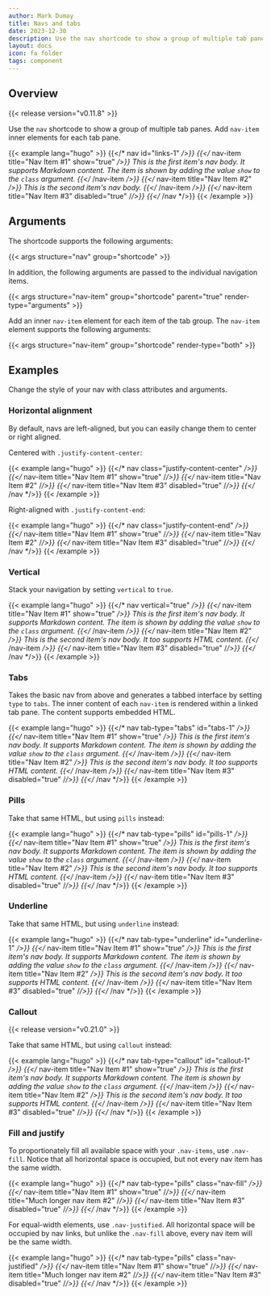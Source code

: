```yaml
---
author: Mark Dumay
title: Navs and tabs
date: 2023-12-30
description: Use the nav shortcode to show a group of multiple tab panes.
layout: docs
icon: fa folder
tags: component
---
```


## Overview

{{< release version="v0.11.8" >}}

Use the `nav` shortcode to show a group of multiple tab panes. Add `nav-item` inner elements for each tab pane.

<!-- markdownlint-disable MD037 -->
{{< example lang="hugo" >}}
{{</* nav id="links-1" */>}}
  {{</* nav-item title="Nav Item #1" show="true" */>}}
    This is the first item's nav body. It supports Markdown content. The item is shown by adding
    the value `show` to the `class` argument.
  {{</* /nav-item */>}}
  {{</* nav-item title="Nav Item #2" */>}}
    This is the second item's nav body.
  {{</* /nav-item */>}}
  {{</* nav-item title="Nav Item #3" disabled="true" /*/>}}
{{</* /nav */>}}
{{< /example >}}
<!-- markdownlint-enable MD037 -->

## Arguments

The shortcode supports the following arguments:

{{< args structure="nav" group="shortcode" >}}

In addition, the following arguments are passed to the individual navigation items.

{{< args structure="nav-item" group="shortcode" parent="true" render-type="arguments" >}}

Add an inner `nav-item` element for each item of the tab group. The `nav-item` element supports the following arguments:

{{< args structure="nav-item" group="shortcode" render-type="both" >}}

## Examples

Change the style of your nav with class attributes and arguments.

### Horizontal alignment

By default, navs are left-aligned, but you can easily change them to center or right aligned.

Centered with `.justify-content-center`:

<!-- markdownlint-disable MD037 -->
{{< example lang="hugo" >}}
{{</* nav class="justify-content-center" */>}}
  {{</* nav-item title="Nav Item #1" show="true" /*/>}}
  {{</* nav-item title="Nav Item #2" /*/>}}
  {{</* nav-item title="Nav Item #3" disabled="true" /*/>}}
{{</* /nav */>}}
{{< /example >}}
<!-- markdownlint-enable MD037 -->

Right-aligned with `.justify-content-end`:

<!-- markdownlint-disable MD037 -->
{{< example lang="hugo" >}}
{{</* nav class="justify-content-end" */>}}
  {{</* nav-item title="Nav Item #1" show="true" /*/>}}
  {{</* nav-item title="Nav Item #2" /*/>}}
  {{</* nav-item title="Nav Item #3" disabled="true" /*/>}}
{{</* /nav */>}}
{{< /example >}}
<!-- markdownlint-enable MD037 -->

### Vertical

Stack your navigation by setting `vertical` to `true`.

<!-- markdownlint-disable MD037 -->
{{< example lang="hugo" >}}
{{</* nav vertical="true" */>}}
  {{</* nav-item title="Nav Item #1" show="true" */>}}
    This is the first item's nav body. It supports Markdown content. The item is shown by adding
    the value `show` to the `class` argument.
  {{</* /nav-item */>}}
  {{</* nav-item title="Nav Item #2" */>}}
    This is the second item's nav body. It too supports HTML content.
  {{</* /nav-item */>}}
  {{</* nav-item title="Nav Item #3" disabled="true" /*/>}}
{{</* /nav */>}}
{{< /example >}}
<!-- markdownlint-enable MD037 -->

### Tabs

Takes the basic nav from above and generates a tabbed interface by setting `type` to `tabs`. The inner content of each `nav-item` is rendered within a linked tab pane. The content supports embedded HTML.

<!-- markdownlint-disable MD037 -->
{{< example lang="hugo" >}}
{{</* nav tab-type="tabs" id="tabs-1" */>}}
  {{</* nav-item title="Nav Item #1" show="true" */>}}
    This is the first item's nav body. It supports Markdown content. The item is shown by adding
    the value `show` to the `class` argument.
  {{</* /nav-item */>}}
  {{</* nav-item title="Nav Item #2" */>}}
    This is the second item's nav body. It too supports HTML content.
  {{</* /nav-item */>}}
  {{</* nav-item title="Nav Item #3" disabled="true" /*/>}}
{{</* /nav */>}}
{{< /example >}}
<!-- markdownlint-enable MD037 -->

### Pills

Take that same HTML, but using `pills` instead:

<!-- markdownlint-disable MD037 -->
{{< example lang="hugo" >}}
{{</* nav tab-type="pills" id="pills-1" */>}}
  {{</* nav-item title="Nav Item #1" show="true" */>}}
    This is the first item's nav body. It supports Markdown content. The item is shown by adding
    the value `show` to the `class` argument.
  {{</* /nav-item */>}}
  {{</* nav-item title="Nav Item #2" */>}}
    This is the second item's nav body. It too supports HTML content.
  {{</* /nav-item */>}}
  {{</* nav-item title="Nav Item #3" disabled="true" /*/>}}
{{</* /nav */>}}
{{< /example >}}
<!-- markdownlint-enable MD037 -->

### Underline

Take that same HTML, but using `underline` instead:

<!-- markdownlint-disable MD037 -->
{{< example lang="hugo" >}}
{{</* nav tab-type="underline" id="underline-1" */>}}
  {{</* nav-item title="Nav Item #1" show="true" */>}}
    This is the first item's nav body. It supports Markdown content. The item is shown by adding
    the value `show` to the `class` argument.
  {{</* /nav-item */>}}
  {{</* nav-item title="Nav Item #2" */>}}
    This is the second item's nav body. It too supports HTML content.
  {{</* /nav-item */>}}
  {{</* nav-item title="Nav Item #3" disabled="true" /*/>}}
{{</* /nav */>}}
{{< /example >}}
<!-- markdownlint-enable MD037 -->

### Callout

{{< release version="v0.21.0" >}}

Take that same HTML, but using `callout` instead:

<!-- markdownlint-disable MD037 -->
{{< example lang="hugo" >}}
{{</* nav tab-type="callout" id="callout-1" */>}}
  {{</* nav-item title="Nav Item #1" show="true" */>}}
    This is the first item's nav body. It supports Markdown content. The item is shown by adding
    the value `show` to the `class` argument.
  {{</* /nav-item */>}}
  {{</* nav-item title="Nav Item #2" */>}}
    This is the second item's nav body. It too supports HTML content.
  {{</* /nav-item */>}}
  {{</* nav-item title="Nav Item #3" disabled="true" /*/>}}
{{</* /nav */>}}
{{< /example >}}
<!-- markdownlint-enable MD037 -->

### Fill and justify

To proportionately fill all available space with your `.nav-items`, use `.nav-fill`. Notice that all horizontal space is occupied, but not every nav item has the same width.

<!-- markdownlint-disable MD037 -->
{{< example lang="hugo" >}}
{{</* nav tab-type="pills" class="nav-fill" */>}}
  {{</* nav-item title="Nav Item #1" show="true" /*/>}}
  {{</* nav-item title="Much longer nav item #2" /*/>}}
  {{</* nav-item title="Nav Item #3" disabled="true" /*/>}}
{{</* /nav */>}}
{{< /example >}}
<!-- markdownlint-enable MD037 -->

For equal-width elements, use `.nav-justified`. All horizontal space will be occupied by nav links, but unlike the `.nav-fill` above, every nav item will be the same width.

<!-- markdownlint-disable MD037 -->
{{< example lang="hugo" >}}
{{</* nav tab-type="pills" class="nav-justified" */>}}
  {{</* nav-item title="Nav Item #1" show="true" /*/>}}
  {{</* nav-item title="Much longer nav item #2" /*/>}}
  {{</* nav-item title="Nav Item #3" disabled="true" /*/>}}
{{</* /nav */>}}
{{< /example >}}
<!-- markdownlint-enable MD037 -->
